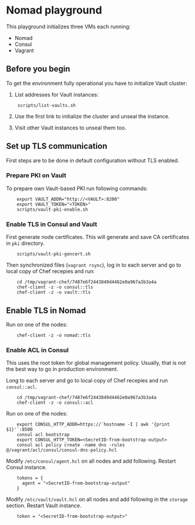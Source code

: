# Nomad playground

This playground initializes three VMs each running:

* Nomad
* Consul
* Vagrant

## Before you begin

To get the environment fully operational you have to initialize
Vault cluster:

1. List addresses for Vault instances:

        scripts/list-vaults.sh

1. Use the first link to initialize the cluster and unseal
   the instance.

1. Visit other Vault instances to unseal them too.

## Set up TLS communication 

First steps are to be done in default configuration without TLS enabled.

### Prepare PKI on Vault

To prepare own Vault-based PKI run following commands:

        export VAULT_ADDR="http://<VAULT>:8200"
        export VAULT_TOKEN="<TOKEN>"
        scripts/vault-pki-enable.sh

### Enable TLS in Consul and Vault

First generate node certificates. This will generate and save CA certificates in `pki` directory.

        scripts/vault-pki-gencert.sh

Then synchronized files (`vagrant rsync`), log in to each server and go to local copy of Chef recepies and run:

        cd /tmp/vagrant-chef/7487e6f2443849d4462e0a967a3b3a4a
        chef-client -z -o consul::tls
        chef-client -z -o vault::tls

## Enable TLS in Nomad

Run on one of the nodes:

        chef-client -z -o nomad::tls

### Enable ACL in Consul

This uses the root token for global management policy. Usually, that is not the best way to go in production environment.

Long to each server and go to local copy of Chef recepies and run `consul::acl`.

        cd /tmp/vagrant-chef/7487e6f2443849d4462e0a967a3b3a4a
        chef-client -z -o consul::acl

Run on one of the nodes:

        export CONSUL_HTTP_ADDR=https://`hostname -I | awk '{print $1}'`:8500
        consul acl bootstrap
        export CONSUL_HTTP_TOKEN=<SecretID-from-bootstrap-output>
        consul acl policy create -name dns -rules @/vagrant/acl/consul/consul-dns-policy.hcl

Modify `/etc/consul/agent.hcl` on all nodes and add following. Restart Consul instance.

        tokens = {
          agent = "<SecretID-from-bootstrap-output"
        }

Modify `/etc/vault/vault.hcl` on all nodes and add following in the `storage` section. Restart Vault instance.

        token = "<SecretID-from-bootstrap-output>"
